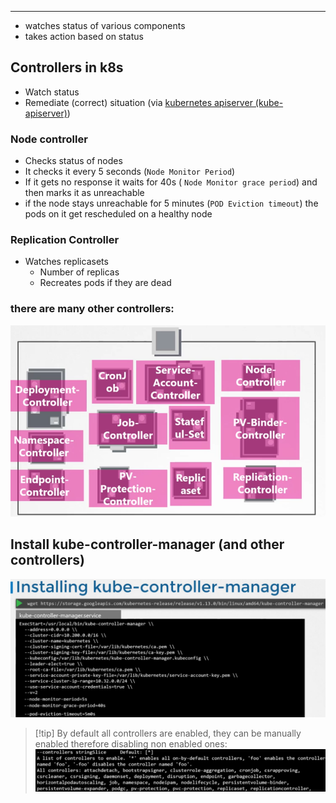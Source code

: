 ***

- watches status of various components
- takes action based on status


## Controllers in k8s

- Watch status
- Remediate (correct) situation (via [kubernetes apiserver (kube-apiserver)](kubernetes%20apiserver%20(kube-apiserver).md))

### Node controller

- Checks status of nodes
- It checks it every 5 seconds (`Node Monitor Period`)
- If it gets no response it waits for 40s ( `Node Monitor grace period`) and then marks it as unreachable
- if the node stays unreachable for 5 minutes (`POD Eviction timeout`) the pods on it get rescheduled on a healthy node

### Replication Controller

- Watches replicasets
	- Number of replicas
	- Recreates pods if they are dead

### there are many other controllers:

![](Pasted%20image%2020231128111028.png)


## Install kube-controller-manager (and other controllers)

![](Pasted%20image%2020231128111619.png)

>[!tip] By default all controllers are enabled, they can be manually enabled therefore disabling non enabled ones:
>![](Pasted%20image%2020231128111714.png)

